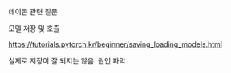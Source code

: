 데이콘 관련 질문

모델 저장 및 호출

https://tutorials.pytorch.kr/beginner/saving_loading_models.html

실제로 저장이 잘 되지는 않음. 원인 파악 
